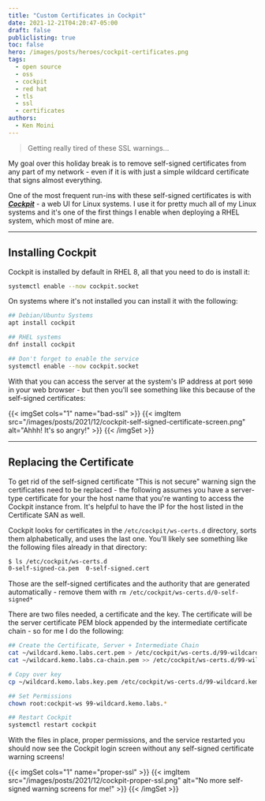 ```yaml
---
title: "Custom Certificates in Cockpit"
date: 2021-12-21T04:20:47-05:00
draft: false
publiclisting: true
toc: false
hero: /images/posts/heroes/cockpit-certificates.png
tags:
  - open source
  - oss
  - cockpit
  - red hat
  - tls
  - ssl
  - certificates
authors:
  - Ken Moini
---
```


> Getting really tired of these SSL warnings...

My goal over this holiday break is to remove self-signed certificates from any part of my network - even if it is with just a simple wildcard certificate that signs almost everything.

One of the most frequent run-ins with these self-signed certificates is with ***[Cockpit](https://cockpit-project.org/)*** - a web UI for Linux systems.  I use it for pretty much all of my Linux systems and it's one of the first things I enable when deploying a RHEL system, which most of mine are.

---

## Installing Cockpit

Cockpit is installed by default in RHEL 8, all that you need to do is install it:

```bash
systemctl enable --now cockpit.socket
```

On systems where it's not installed you can install it with the following:

```bash
## Debian/Ubuntu Systems
apt install cockpit

## RHEL systems
dnf install cockpit

## Don't forget to enable the service
systemctl enable --now cockpit.socket
```

With that you can access the server at the system's IP address at port `9090` in your web browser - but then you'll see something like this because of the self-signed certificates:

{{< imgSet cols="1" name="bad-ssl" >}}
{{< imgItem src="/images/posts/2021/12/cockpit-self-signed-certificate-screen.png" alt="Ahhh! It's so angry!" >}}
{{< /imgSet >}}

---

## Replacing the Certificate

To get rid of the self-signed certificate "This is not secure" warning sign the certificates need to be replaced - the following assumes you have a server-type certificate for your the host name that you're wanting to access the Cockpit instance from.  It's helpful to have the IP for the host listed in the Certificate SAN as well.

Cockpit looks for certificates in the `/etc/cockpit/ws-certs.d` directory, sorts them alphabetically, and uses the last one.  You'll likely see something like the following files already in that directory:

```bash
$ ls /etc/cockpit/ws-certs.d
0-self-signed-ca.pem  0-self-signed.cert
```

Those are the self-signed certificates and the authority that are generated automatically - remove them with `rm /etc/cockpit/ws-certs.d/0-self-signed*`

There are two files needed, a certificate and the key.  The certificate will be the server certificate PEM block appended by the intermediate certificate chain - so for me I do the following:

```bash
## Create the Certificate, Server + Intermediate Chain
cat ~/wildcard.kemo.labs.cert.pem > /etc/cockpit/ws-certs.d/99-wildcard.kemo.labs.cert
cat ~/wildcard.kemo.labs.ca-chain.pem >> /etc/cockpit/ws-certs.d/99-wildcard.kemo.labs.cert

# Copy over key
cp ~/wildcard.kemo.labs.key.pem /etc/cockpit/ws-certs.d/99-wildcard.kemo.labs.key

## Set Permissions
chown root:cockpit-ws 99-wildcard.kemo.labs.*

## Restart Cockpit
systemctl restart cockpit
```

With the files in place, proper permissions, and the service restarted you should now see the Cockpit login screen without any self-signed certificate warning screens!

{{< imgSet cols="1" name="proper-ssl" >}}
{{< imgItem src="/images/posts/2021/12/cockpit-proper-ssl.png" alt="No more self-signed warning screens for me!" >}}
{{< /imgSet >}}
